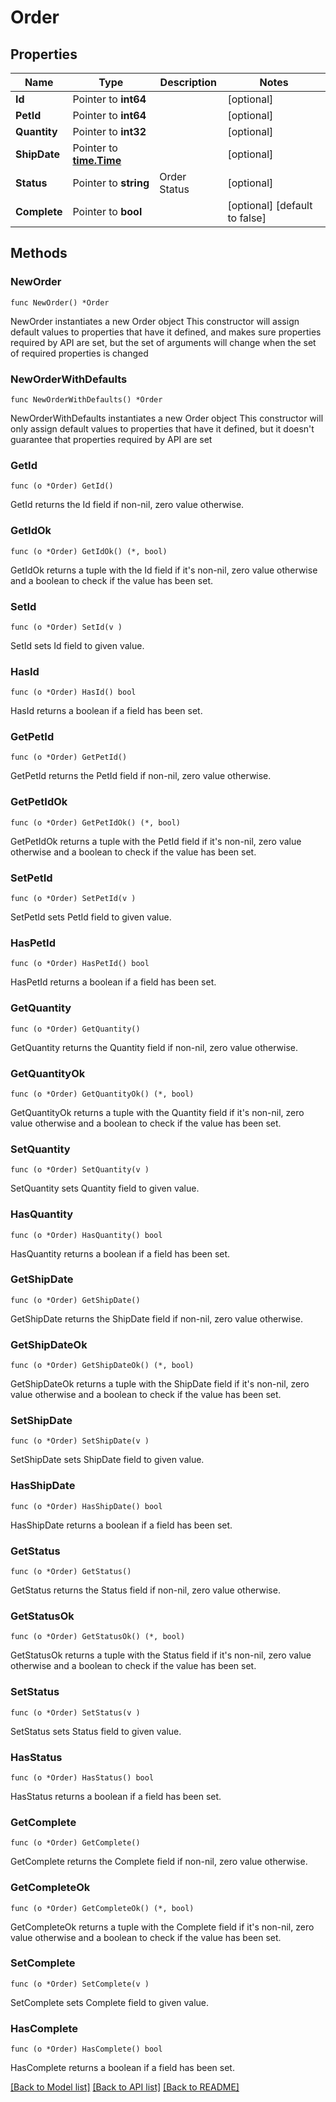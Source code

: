 # Order

## Properties

Name | Type | Description | Notes
------------ | ------------- | ------------- | -------------
**Id** | Pointer to **int64** |  | [optional] 
**PetId** | Pointer to **int64** |  | [optional] 
**Quantity** | Pointer to **int32** |  | [optional] 
**ShipDate** | Pointer to [**time.Time**](time.Time.md) |  | [optional] 
**Status** | Pointer to **string** | Order Status | [optional] 
**Complete** | Pointer to **bool** |  | [optional] [default to false]

## Methods

### NewOrder

`func NewOrder() *Order`

NewOrder instantiates a new Order object
This constructor will assign default values to properties that have it defined,
and makes sure properties required by API are set, but the set of arguments
will change when the set of required properties is changed

### NewOrderWithDefaults

`func NewOrderWithDefaults() *Order`

NewOrderWithDefaults instantiates a new Order object
This constructor will only assign default values to properties that have it defined,
but it doesn't guarantee that properties required by API are set

### GetId

`func (o *Order) GetId() `

GetId returns the Id field if non-nil, zero value otherwise.

### GetIdOk

`func (o *Order) GetIdOk() (*, bool)`

GetIdOk returns a tuple with the Id field if it's non-nil, zero value otherwise
and a boolean to check if the value has been set.

### SetId

`func (o *Order) SetId(v )`

SetId sets Id field to given value.

### HasId

`func (o *Order) HasId() bool`

HasId returns a boolean if a field has been set.

### GetPetId

`func (o *Order) GetPetId() `

GetPetId returns the PetId field if non-nil, zero value otherwise.

### GetPetIdOk

`func (o *Order) GetPetIdOk() (*, bool)`

GetPetIdOk returns a tuple with the PetId field if it's non-nil, zero value otherwise
and a boolean to check if the value has been set.

### SetPetId

`func (o *Order) SetPetId(v )`

SetPetId sets PetId field to given value.

### HasPetId

`func (o *Order) HasPetId() bool`

HasPetId returns a boolean if a field has been set.

### GetQuantity

`func (o *Order) GetQuantity() `

GetQuantity returns the Quantity field if non-nil, zero value otherwise.

### GetQuantityOk

`func (o *Order) GetQuantityOk() (*, bool)`

GetQuantityOk returns a tuple with the Quantity field if it's non-nil, zero value otherwise
and a boolean to check if the value has been set.

### SetQuantity

`func (o *Order) SetQuantity(v )`

SetQuantity sets Quantity field to given value.

### HasQuantity

`func (o *Order) HasQuantity() bool`

HasQuantity returns a boolean if a field has been set.

### GetShipDate

`func (o *Order) GetShipDate() `

GetShipDate returns the ShipDate field if non-nil, zero value otherwise.

### GetShipDateOk

`func (o *Order) GetShipDateOk() (*, bool)`

GetShipDateOk returns a tuple with the ShipDate field if it's non-nil, zero value otherwise
and a boolean to check if the value has been set.

### SetShipDate

`func (o *Order) SetShipDate(v )`

SetShipDate sets ShipDate field to given value.

### HasShipDate

`func (o *Order) HasShipDate() bool`

HasShipDate returns a boolean if a field has been set.

### GetStatus

`func (o *Order) GetStatus() `

GetStatus returns the Status field if non-nil, zero value otherwise.

### GetStatusOk

`func (o *Order) GetStatusOk() (*, bool)`

GetStatusOk returns a tuple with the Status field if it's non-nil, zero value otherwise
and a boolean to check if the value has been set.

### SetStatus

`func (o *Order) SetStatus(v )`

SetStatus sets Status field to given value.

### HasStatus

`func (o *Order) HasStatus() bool`

HasStatus returns a boolean if a field has been set.

### GetComplete

`func (o *Order) GetComplete() `

GetComplete returns the Complete field if non-nil, zero value otherwise.

### GetCompleteOk

`func (o *Order) GetCompleteOk() (*, bool)`

GetCompleteOk returns a tuple with the Complete field if it's non-nil, zero value otherwise
and a boolean to check if the value has been set.

### SetComplete

`func (o *Order) SetComplete(v )`

SetComplete sets Complete field to given value.

### HasComplete

`func (o *Order) HasComplete() bool`

HasComplete returns a boolean if a field has been set.


[[Back to Model list]](../README.md#documentation-for-models) [[Back to API list]](../README.md#documentation-for-api-endpoints) [[Back to README]](../README.md)


